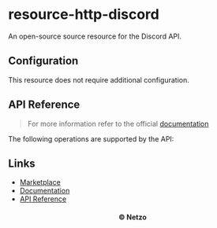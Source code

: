 # resource-http-discord

An open-source source resource for the Discord API.

## Configuration

This resource does not require additional configuration.

## API Reference

> For more information refer to the official [documentation](#links)

The following operations are supported by the API:

## Links

- [Marketplace](https://app.netzo.io/resources/resource-http-discord)
- [Documentation](https://discord.com/developers/docs/intro)
- [API Reference](https://discord.com/developers/docs/reference)

<div align="center">
  <h4>© Netzo</h4>
</div>

